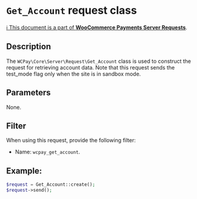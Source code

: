 # `Get_Account` request class

[ℹ️ This document is a part of __WooCommerce Payments Server Requests__](../README.md).

## Description

The `WCPay\Core\Server\Request\Get_Account` class is used to construct the request for retrieving account data.
Note that this request sends the test_mode flag only when the site is in sandbox mode.

## Parameters

None.

## Filter

When using this request, provide the following filter:

- Name: `wcpay_get_account`.

## Example:

```php
$request = Get_Account::create();
$request->send();
```
